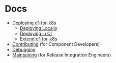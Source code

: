 # Docs

- [Deploying cf-for-k8s](deploy.md)
  - [Deploying Locally](deploy-local.md)
  - [Deploying in CI](deploy-in-ci.md)
  - [Extend cf-for-k8s](platform_operators/)
- [Contributing](../community/CONTRIBUTING.md) (for Component Developers)
- [Debugging](debugging.md)
- [Maintaining](maintaining.md) (for Release Integration Engineers)
